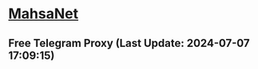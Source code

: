 
# [MahsaNet](https://t.me/mahsa_net)
## Free Telegram Proxy (Last Update: 2024-07-07 17:09:15)

    